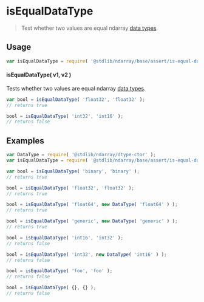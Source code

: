 <!--

@license Apache-2.0

Copyright (c) 2025 The Stdlib Authors.

Licensed under the Apache License, Version 2.0 (the "License");
you may not use this file except in compliance with the License.
You may obtain a copy of the License at

   http://www.apache.org/licenses/LICENSE-2.0

Unless required by applicable law or agreed to in writing, software
distributed under the License is distributed on an "AS IS" BASIS,
WITHOUT WARRANTIES OR CONDITIONS OF ANY KIND, either express or implied.
See the License for the specific language governing permissions and
limitations under the License.

-->

# isEqualDataType

> Test whether two values are equal ndarray [data types][@stdlib/ndarray/dtypes].

<!-- Section to include introductory text. Make sure to keep an empty line after the intro `section` element and another before the `/section` close. -->

<section class="intro">

</section>

<!-- /.intro -->

<!-- Package usage documentation. -->

<section class="usage">

## Usage

```javascript
var isEqualDataType = require( '@stdlib/ndarray/base/assert/is-equal-data-type' );
```

#### isEqualDataType( v1, v2 )

Tests whether two values are equal ndarray [data types][@stdlib/ndarray/dtypes].

```javascript
var bool = isEqualDataType( 'float32', 'float32' );
// returns true

bool = isEqualDataType( 'int32', 'int16' );
// returns false
```

</section>

<!-- /.usage -->

<!-- Package usage notes. Make sure to keep an empty line after the `section` element and another before the `/section` close. -->

<section class="notes">

</section>

<!-- /.notes -->

<!-- Package usage examples. -->

<section class="examples">

## Examples

<!-- eslint no-undef: "error" -->

```javascript
var DataType = require( '@stdlib/ndarray/dtype-ctor' );
var isEqualDataType = require( '@stdlib/ndarray/base/assert/is-equal-data-type' );

var bool = isEqualDataType( 'binary', 'binary' );
// returns true

bool = isEqualDataType( 'float32', 'float32' );
// returns true

bool = isEqualDataType( 'float64', new DataType( 'float64' ) );
// returns true

bool = isEqualDataType( 'generic', new DataType( 'generic' ) );
// returns true

bool = isEqualDataType( 'int16', 'int32' );
// returns false

bool = isEqualDataType( 'int32', new DataType( 'int16' ) );
// returns false

bool = isEqualDataType( 'foo', 'foo' );
// returns false

bool = isEqualDataType( {}, {} );
// returns false
```

</section>

<!-- /.examples -->

<!-- Section to include cited references. If references are included, add a horizontal rule *before* the section. Make sure to keep an empty line after the `section` element and another before the `/section` close. -->

<section class="references">

</section>

<!-- /.references -->

<!-- Section for related `stdlib` packages. Do not manually edit this section, as it is automatically populated. -->

<section class="related">

</section>

<!-- /.related -->

<!-- Section for all links. Make sure to keep an empty line after the `section` element and another before the `/section` close. -->

<section class="links">

[@stdlib/ndarray/dtypes]: https://github.com/stdlib-js/stdlib/tree/develop/lib/node_modules/%40stdlib/ndarray/dtypes

</section>

<!-- /.links -->
